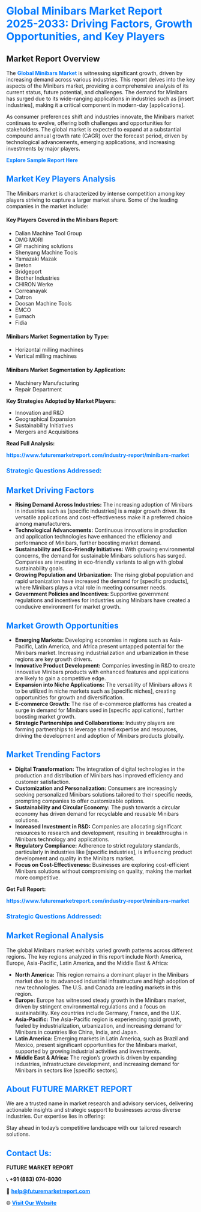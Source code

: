 <h1 style="color: #007BFF;">Global Minibars Market Report 2025-2033: Driving Factors, Growth Opportunities, and Key Players</h1>

<section id="overview">
<h2>Market Report Overview</h2>
<p>The <a href="https://www.futuremarketreport.com/industry-report/minibars-market" style="color: #007BFF; text-decoration: none;"><strong>Global Minibars Market</strong></a> is witnessing significant growth, driven by increasing demand across various industries. This report delves into the key aspects of the Minibars market, providing a comprehensive analysis of its current status, future potential, and challenges. The demand for Minibars has surged due to its wide-ranging applications in industries such as [insert industries], making it a critical component in modern-day [applications].</p>
<p>As consumer preferences shift and industries innovate, the Minibars market continues to evolve, offering both challenges and opportunities for stakeholders. The global market is expected to expand at a substantial compound annual growth rate (CAGR) over the forecast period, driven by technological advancements, emerging applications, and increasing investments by major players.</p>
</section>

<section id="overview">
<p><a href="https://www.futuremarketreport.com/request-sample/reportId=33630" style="color: #007BFF; text-decoration: none;"><strong>Explore Sample Report Here</strong></a></p>
</section>

<section id="key-players">
<h2 style="color: #007BFF;">Market Key Players Analysis</h2>
<p>The Minibars market is characterized by intense competition among key players striving to capture a larger market share. Some of the leading companies in the market include:</p>
<h4>Key Players Covered in the Minibars Report:</h4>
<ul><li>Dalian Machine Tool Group</li><li>DMG MORI</li><li>GF machining solutions</li><li>Shenyang Machine Tools</li><li>Yamazaki Mazak</li><li>Breton</li><li>Bridgeport</li><li>Brother Industries</li><li>CHIRON Werke</li><li>Correanayak</li><li>Datron</li><li>Doosan Machine Tools</li><li>EMCO</li><li>Eumach</li><li>Fidia</li></ul>
<h4>Minibars Market Segmentation by Type:</h4>
<ul><li>Horizontal milling machines</li><li>Vertical milling machines</li></ul>

<h4>Minibars Market Segmentation by Application:</h4>
<ul><li>Machinery Manufacturing</li><li>Repair Department</li></ul>
<p><strong>Key Strategies Adopted by Market Players:</strong></p>
<ul>
<li>Innovation and R&D</li>
<li>Geographical Expansion</li>
<li>Sustainability Initiatives</li>
<li>Mergers and Acquisitions</li>
</ul>
</section>

<section>
<p><strong>Read Full Analysis: </strong></p><a href="https://www.futuremarketreport.com/industry-report/minibars-market" style="color: #007BFF; text-decoration: none;"><strong>https://www.futuremarketreport.com/industry-report/minibars-market</strong></a>
<h3 style="color: #007BFF;">Strategic Questions Addressed:</h3>
</section>

<section id="driving-factors">
<h2 style="color: #007BFF;">Market Driving Factors</h2>
<ul>
<li><strong>Rising Demand Across Industries:</strong> The increasing adoption of Minibars in industries such as [specific industries] is a major growth driver. Its versatile applications and cost-effectiveness make it a preferred choice among manufacturers.</li>
<li><strong>Technological Advancements:</strong> Continuous innovations in production and application technologies have enhanced the efficiency and performance of Minibars, further boosting market demand.</li>
<li><strong>Sustainability and Eco-Friendly Initiatives:</strong> With growing environmental concerns, the demand for sustainable Minibars solutions has surged. Companies are investing in eco-friendly variants to align with global sustainability goals.</li>
<li><strong>Growing Population and Urbanization:</strong> The rising global population and rapid urbanization have increased the demand for [specific products], where Minibars plays a vital role in meeting consumer needs.</li>
<li><strong>Government Policies and Incentives:</strong> Supportive government regulations and incentives for industries using Minibars have created a conducive environment for market growth.</li>
</ul>
</section>

<section id="growth-opportunities">
<h2 style="color: #007BFF;">Market Growth Opportunities</h2>
<ul>
<li><strong>Emerging Markets:</strong> Developing economies in regions such as Asia-Pacific, Latin America, and Africa present untapped potential for the Minibars market. Increasing industrialization and urbanization in these regions are key growth drivers.</li>
<li><strong>Innovative Product Development:</strong> Companies investing in R&D to create innovative Minibars products with enhanced features and applications are likely to gain a competitive edge.</li>
<li><strong>Expansion into Niche Applications:</strong> The versatility of Minibars allows it to be utilized in niche markets such as [specific niches], creating opportunities for growth and diversification.</li>
<li><strong>E-commerce Growth:</strong> The rise of e-commerce platforms has created a surge in demand for Minibars used in [specific applications], further boosting market growth.</li>
<li><strong>Strategic Partnerships and Collaborations:</strong> Industry players are forming partnerships to leverage shared expertise and resources, driving the development and adoption of Minibars products globally.</li>
</ul>
</section>

<section id="trending-factors">
<h2 style="color: #007BFF;">Market Trending Factors</h2>
<ul>
<li><strong>Digital Transformation:</strong> The integration of digital technologies in the production and distribution of Minibars has improved efficiency and customer satisfaction.</li>
<li><strong>Customization and Personalization:</strong> Consumers are increasingly seeking personalized Minibars solutions tailored to their specific needs, prompting companies to offer customizable options.</li>
<li><strong>Sustainability and Circular Economy:</strong> The push towards a circular economy has driven demand for recyclable and reusable Minibars solutions.</li>
<li><strong>Increased Investment in R&D:</strong> Companies are allocating significant resources to research and development, resulting in breakthroughs in Minibars technology and applications.</li>
<li><strong>Regulatory Compliance:</strong> Adherence to strict regulatory standards, particularly in industries like [specific industries], is influencing product development and quality in the Minibars market.</li>
<li><strong>Focus on Cost-Effectiveness:</strong> Businesses are exploring cost-efficient Minibars solutions without compromising on quality, making the market more competitive.</li>
</ul>
</section>

<section>
<p><strong>Get Full Report: </strong></p><a href="https://www.futuremarketreport.com/industry-report/minibars-market" style="color: #007BFF; text-decoration: none;"><strong>https://www.futuremarketreport.com/industry-report/minibars-market</strong></a>
<h3 style="color: #007BFF;">Strategic Questions Addressed:</h3>
</section>


<section id="regional-analysis">
<h2 style="color: #007BFF;">Market Regional Analysis</h2>
<p>The global Minibars market exhibits varied growth patterns across different regions. The key regions analyzed in this report include North America, Europe, Asia-Pacific, Latin America, and the Middle East & Africa:</p>
<ul>
<li><strong>North America:</strong> This region remains a dominant player in the Minibars market due to its advanced industrial infrastructure and high adoption of new technologies. The U.S. and Canada are leading markets in this region.</li>
<li><strong>Europe:</strong> Europe has witnessed steady growth in the Minibars market, driven by stringent environmental regulations and a focus on sustainability. Key countries include Germany, France, and the U.K.</li>
<li><strong>Asia-Pacific:</strong> The Asia-Pacific region is experiencing rapid growth, fueled by industrialization, urbanization, and increasing demand for Minibars in countries like China, India, and Japan.</li>
<li><strong>Latin America:</strong> Emerging markets in Latin America, such as Brazil and Mexico, present significant opportunities for the Minibars market, supported by growing industrial activities and investments.</li>
<li><strong>Middle East & Africa:</strong> The region’s growth is driven by expanding industries, infrastructure development, and increasing demand for Minibars in sectors like [specific sectors].</li>
</ul>
</section>

<footer>
<h2 style="color: #007BFF;">About FUTURE MARKET REPORT</h2>
<p>We are a trusted name in market research and advisory services, delivering actionable insights and strategic support to businesses across diverse industries. Our expertise lies in offering:</p>

<p>Stay ahead in today’s competitive landscape with our tailored research solutions.</p>

<h2 style="color: #007BFF;">Contact Us:</h2>
<p><strong>FUTURE MARKET REPORT</strong></p>
<p>📞 <strong>+91 (883) 074-8030</strong></p>
<p>📧 <strong><a href="mailto:help@futuremarketreport.com" style="color: #007BFF;">help@futuremarketreport.com</a></strong></p>
<p>🌐 <strong><a href="https://www.futuremarketreport.com/" style="color: #007BFF;">Visit Our Website</a></strong></p>
</footer>